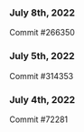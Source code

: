 ### July 8th, 2022

Commit #266350

### July 5th, 2022

Commit #314353


### July 4th, 2022

Commit #72281
